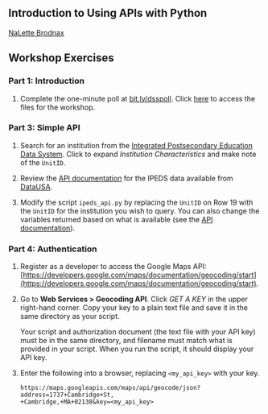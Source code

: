 ## Introduction to Using APIs with Python
[NaLette Brodnax](http://www.nalettebrodnax.com)<br>


## Workshop Exercises

### Part 1: Introduction

 1. Complete the one-minute poll at [bit.ly/dsspoll](http://bit.ly/dsspoll). Click [here](https://github.com/nmbrodnax/iqss-python-api/tree/master/files) to access the files for the workshop.  
 
### Part 3: Simple API

 1. Search for an institution from the [Integrated Postsecondary Education Data System](https://nces.ed.gov/ipeds/datacenter/InstitutionByName.aspx).  Click to expand *Institution Characteristics* and make note of the `UnitID`.

 2. Review the [API documentation](https://github.com/DataUSA/datausa-api/wiki/Data-API) for the IPEDS data available from [DataUSA](https://datausa.io).

 3. Modify the script `ipeds_api.py` by replacing the `UnitID` on Row 19 with the `UnitID` for the institution you wish to query.  You can also change the variables returned based on what is available (see the [API documentation](https://github.com/DataUSA/datausa-api/wiki/Data-API#ipeds)).
 
 ### Part 4: Authentication
 
 1. Register as a developer to access the Google Maps API: [https://developers.google.com/maps/documentation/geocoding/start](https://developers.google.com/maps/documentation/geocoding/start).

     

 2. Go to **Web Services > Geocoding API**.  Click *GET A KEY* in the upper right-hand corner.  Copy your key to a plain text file and save it in the same directory as your script.

    Your script and authorization document (the text file with your API key) must be in the same directory, and filename must match what is provided in your script.  When you run the script, it should display your API key.

 3. Enter the following into a browser, replacing `<my_api_key>` with your key.

    ```
    https://maps.googleapis.com/maps/api/geocode/json?address=1737+Cambridge+St,
    +Cambridge,+MA+02138&key=<my_api_key>
    ```

